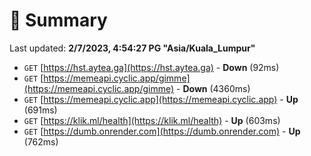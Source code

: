 # 📖 Summary
Last updated: **2/7/2023, 4:54:27 PG "Asia/Kuala_Lumpur"**

- `GET` [https://hst.aytea.ga](https://hst.aytea.ga) - **Down** (92ms)
- `GET` [https://memeapi.cyclic.app/gimme](https://memeapi.cyclic.app/gimme) - **Down** (4360ms)
- `GET` [https://memeapi.cyclic.app](https://memeapi.cyclic.app) - **Up** (691ms)
- `GET` [https://klik.ml/health](https://klik.ml/health) - **Up** (603ms)
- `GET` [https://dumb.onrender.com](https://dumb.onrender.com) - **Up** (762ms)

